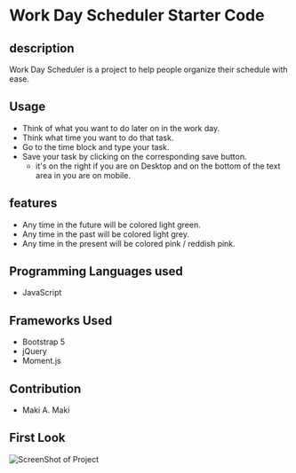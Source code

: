 # Work Day Scheduler Starter Code

## description 
Work Day Scheduler is a project to help people organize their schedule with ease.

## Usage 
* Think of what you want to do later on in the work day.
* Think what time you want to do that task.
* Go to the time block and type your task.
* Save your task by clicking on the corresponding save button.
    - it's on the right if you are on Desktop and on the bottom of the text area in you are on mobile.

## features 
* Any time in the future will be colored light green.
* Any time in the past will be colored light grey.
* Any time in the present will be colored pink / reddish pink.

## Programming Languages used
* JavaScript
## Frameworks Used
* Bootstrap 5
* jQuery
* Moment.js

## Contribution
* Maki A. Maki

## First Look
![ScreenShot of Project](/assets/img/HomePage.png?raw=true "Home Page")
